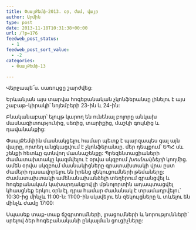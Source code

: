```yaml
---
title: ՓսայՔեմփ-2013. օր, ժամ, վայր
author: Արմին
type: post
date: 2013-11-18T10:31:38+00:00
url: /?p=176
feedweb_post_status:
  - 1
feedweb_post_sort_value:
  - -2
categories:
  - ՓսայՔեմփ-13

---
```

Վերջապե՜ս. սառույցը շարժվեց:
  
Երևանյան այս տարվա հոգեբանական չկոնֆերանսը լինելու է այս շաբաթ-կիրակի՝ նոյեմբերի 23-ին և 24-ին:
  
Բնականաբար՝ ելույթ կարող են ունենալ բոլորը անկախ մասնագիտությունից, սեռից, տարիքից, մաշկի գույնից և դավանանքից:

ՓսայՔեմփին մասնակցելու համար պետք է պարզապես գալ այն վայրը, որտեղ անցկացվում է չկոնֆերանսը. մեր դեպքում՝ ԵՊՀ սև շենքի հետևը գտնվող մասնաշենքը: Պրեզենտացիաների ժամատախտակը կազմվելու է օրվա սկզբում _խոսնակների_ կողմից. ամեն օրվա սկզբում մասնակիցները գրատախտակի վրա ըստ ժամերի դասավորելու են իրենց զեկուցումների թեմաները: Ժամատախտակի ամենանախանձելի տեղերում գրանցվել և հոգեբանական կախարդանքով լի մթնոլորտին ադապտացվել կհասցնեք երկու օրն էլ. դրա համար ժամանակ է տրամադրվելու՝ 10:30-ից մինչև 11:00-ն: 11:00-ին սկսվելու են զեկույցները և տևելու են մինչև ժամը 17:00:

Սպասեք տաք-տաք ճշգրտումների, լրացումների և նորությունների՝ սրելով ձեր հոգեբանականի ընկալման ցուցիչները: